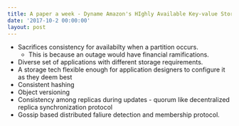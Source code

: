 ```yaml
---
title: A paper a week - Dyname Amazon's HIghly Available Key-value Store
date: '2017-10-2 00:00:00'
layout: post
---
```


* Sacrifices consistency for availabilty when a partition occurs.
    * This is because an outage would have financial ramifications.
* Diverse set of applications with different storage requirements.
* A storage tech flexible enough for application designers to configure it as
  they deem best
* Consistent hashing
* Object versioning
* Consistency among replicas during updates - quorum like decentralized replica
  synchronization protocol
* Gossip based distributed faliure detection and membership protocol.
